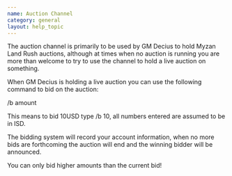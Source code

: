 ```yaml
---
name: Auction Channel
category: general
layout: help_topic
---
```

The auction channel is primarily to be used by GM Decius to hold Myzan Land Rush auctions, although at times when no auction is running you are more than welcome to try to use the channel to hold a live auction on something.

When GM Decius is holding a live auction you can use the following command to bid on the auction:

/b amount

This means to bid 10USD type /b 10, all numbers entered are assumed to be in ISD.

The bidding system will record your account information, when no more bids are forthcoming the auction will end and the winning bidder will be announced.

You can only bid higher amounts than the current bid!